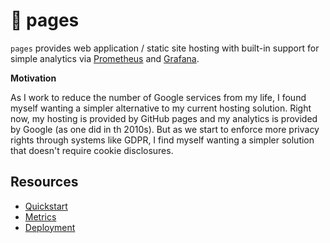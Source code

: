 # 📜 pages

`pages` provides web application / static site hosting with built-in support for simple analytics via [Prometheus][] and
[Grafana][].

[Prometheus]: https://prometheus.io
[Grafana]: https://grafana.com

**Motivation**

As I work to reduce the number of Google services from my life, I found myself wanting a simpler alternative to my 
current hosting solution. Right now, my hosting is provided by GitHub pages and my analytics is provided by Google (as 
one did in th 2010s). But as we start to enforce more privacy rights through systems like GDPR, I find myself wanting a
simpler solution that doesn't require cookie disclosures.

## Resources

- [Quickstart](https://github.com/mjpitz/pages/wiki#quickstart-with-docker)
- [Metrics](https://github.com/mjpitz/pages/wiki/Metrics)
- [Deployment](https://github.com/mjpitz/pages/wiki/Deployment)
